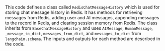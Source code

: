 This code defines a class called `RedisChatMessageHistory` which is used for storing chat message history in Redis. It has methods for retrieving messages from Redis, adding user and AI messages, appending messages to the record in Redis, and clearing session memory from Redis. The class inherits from `BaseChatMessageHistory` and uses `AIMessage`, `HumanMessage`, `_message_to_dict`, `messages_from_dict`, and `messages_to_dict` from `langchain.schema`. The inputs and outputs for each method are described in the code.

